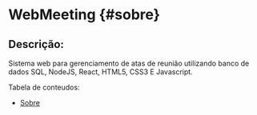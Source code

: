 # WebMeeting {#sobre}

## Descrição: 
Sistema web para gerenciamento de atas de reunião utilizando banco de dados SQL, NodeJS, React, HTML5, CSS3 E Javascript.


Tabela de conteudos:
<!--ts-->
   * [Sobre](#Sobre)
<!--te-->
